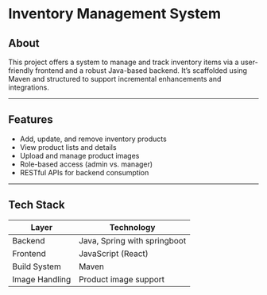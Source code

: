 # Inventory Management System

## About

This project offers a system to manage and track inventory items via a user-friendly frontend and a robust Java-based backend. It’s scaffolded using Maven and structured to support incremental enhancements and integrations.

---

## Features

- Add, update, and remove inventory products
- View product lists and details
- Upload and manage product images
- Role-based access (admin vs. manager) 
- RESTful APIs for backend consumption

---

## Tech Stack

| Layer        | Technology          |
|--------------|---------------------|
| Backend      | Java, Spring with springboot        |
| Frontend     | JavaScript (React) |
| Build System | Maven |
| Image Handling | Product image support |
